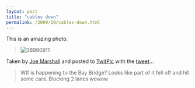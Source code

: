 ```yaml
---
layout: post
title: "cables down"
permalink: /2009/10/cables-down.html
---
```


<p>This is an amazing photo.</p>

<blockquote>
  <p><img class="asset  asset-image at-xid-6a00d8341c4f5f53ef0120a62ad7bb970b" alt="38980911" src="https://sippey.typepad.com/.a/6a00d8341c4f5f53ef0120a62ad7bb970b-500wi"  /></p>
</blockquote>

<p>Taken by <a href="http://twitter.com/larfo">Joe Marshall</a> and posted to <a href="http://twitpic.com/n7hv3">TwitPic</a> with the <a href="http://twitter.com/larfo/status/5216498552">tweet</a>...</p>

<blockquote>
  <p>Wtf is happening to the Bay Bridge? Looks like part of it fell off and hit some cars. Blocking 2 lanes wowow</p>
</blockquote>



